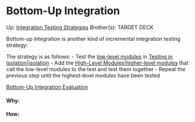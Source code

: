 # Bottom-Up Integration

Up: [Integration Testing Strategies](integration_testing_strategies)
Brother(s):
TARGET DECK

Bottom-up integration is another kind of incremental integration testing strategy:

The strategy is as follows:
	- Test the [low-level modules](low-level_modules) in [Testing in Isolation|isolation](testing_in_isolation|isolation) 
	- Add the [High-Level Modules|higher-level modules](high-level_modules|higher-level_modules) that call the low-level modules to the test and test them together
	- Repeat the previous step until the highest-level modules have been tested

[Bottom-Up Integration Evaluation](bottom-up_integration_evaluation)

































#### Why:
#### How:









